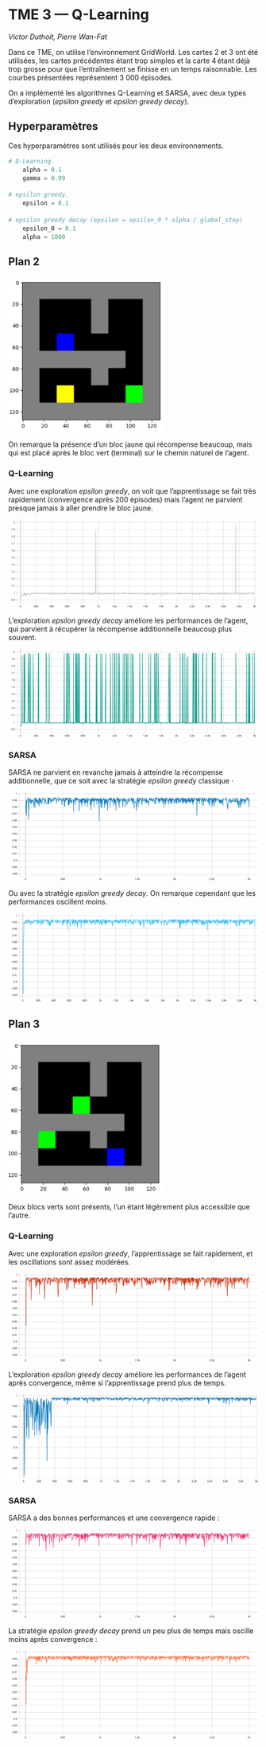 # TME 3 — Q-Learning

_Victor Duthoit, Pierre Wan-Fat_

Dans ce TME, on utilise l’environnement GridWorld. Les cartes 2 et 3 ont été utilisées, les cartes précédentes étant trop simples et la carte 4 étant déjà trop grosse pour que l’entraînement se finisse en un temps raisonnable. Les courbes présentées représentent 3 000 épisodes.

On a implémenté les algorithmes Q-Learning et SARSA, avec deux types d’exploration (*epsilon greedy* et *epsilon greedy decay*).

## Hyperparamètres

Ces hyperparamètres sont utilisés pour les deux environnements.

```python
# Q-Learning.
	alpha = 0.1
	gamma = 0.99

# epsilon greedy.
	epsilon = 0.1

# epsilon greedy decay (epsilon = epsilon_0 * alpha / global_step)
    epsilon_0 = 0.1
    alpha = 1000
```

## Plan 2

<img src="tme_3/plan2.png" style="zoom:60%;" />

On remarque la présence d’un bloc jaune qui récompense beaucoup, mais qui est placé après le bloc vert (terminal) sur le chemin naturel de l’agent.

### Q-Learning

Avec une exploration *epsilon greedy*, on voit que l’apprentissage se fait très rapidement (convergence après 200 épisodes) mais l’agent ne parvient presque jamais à aller prendre le bloc jaune.

![](tme_3/q_learning_plan2.svg)

L’exploration *epsilon greedy decay* améliore les performances de l’agent, qui parvient à récupérer la récompense additionnelle beaucoup plus souvent.

![](tme_3/q_learning_decay_plan2.svg)

### SARSA

SARSA ne parvient en revanche jamais à atteindre la récompense additionnelle, que ce soit avec la stratégie *epsilon greedy* classique ·

![](tme_3/sarsa_plan2.svg)

Ou avec la stratégie *epsilon greedy decay*. On remarque cependant que les performances oscillent moins.

![](tme_3/sarsa_decay_plan2.svg)

## Plan 3

<img src="tme_3/plan3.png" style="zoom:60%;" />

Deux blocs verts sont présents, l’un étant légèrement plus accessible que l’autre.

### Q-Learning

Avec une exploration *epsilon greedy*, l’apprentissage se fait rapidement, et les oscillations sont assez modérées.

![](tme_3/q_learning_plan3.svg)

L’exploration *epsilon greedy decay* améliore les performances de l’agent après convergence, même si l’apprentissage prend plus de temps.

![](tme_3/q_learning_decay_plan3.svg)

### SARSA

SARSA a des bonnes performances et une convergence rapide :

![](tme_3/sarsa_plan3.svg)

La stratégie *epsilon greedy decay* prend un peu plus de temps mais oscille moins après convergence :

![](tme_3/sarsa_decay_plan3.svg)